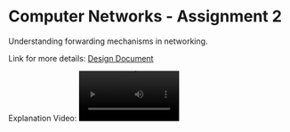 # Computer Networks - Assignment 2
Understanding forwarding mechanisms in networking.

Link for more details:
[Design Document](https://drive.google.com/file/d/1EbApxICts7Fy0zDB36Qy1V5QW2D5QWU4/view?usp=sharing)

Explanation Video:
<video src='https://user-images.githubusercontent.com/72154813/216689440-e1eaedd8-8e58-49cc-a1cb-0876f70a96fd.mp4' width=180/>

